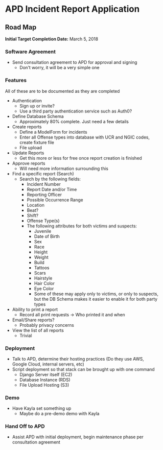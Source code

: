 # APD Incident Report Application

## Road Map
**Initial Target Completion Date:** March 5, 2018

### Software Agreement
 * Send consultation agreement to APD for approval and signing
     * Don't worry, it will be a very simple one

### Features
All of these are to be documented as they are completed
 * Authentication
     * Sign up or invite?
     * Use a third party authentication service such as Auth0?
 * Define Database Schema
     * Approximately 80% complete. Just need a few details
 * Create reports
     * Define a ModelForm for incidents
     * Enter all Offense types into database with UCR and NGIC codes, create fixture file
     * File upload
 * Update Reports
     * Get this more or less for free once report creation is finished
 * Approve reports
     * Will need more information surrounding this
 * Find a specific report (Search)
     * Search by the following fields:
         * Incident Number
         * Report Date and/or Time
         * Reporting Officer
         * Possible Occurrence Range
         * Location
         * Beat?
         * Shift?
         * Offense Type(s)
         * The following attributes for both victims and suspects:
             * Juvenile
             * Date of Birth
             * Sex
             * Race
             * Height
             * Weight
             * Build
             * Tattoos
             * Scars
             * Hairstyle
             * Hair Color
             * Eye Color
             * Some of these may apply only to victims, or only to suspects, but the DB Schema makes
              it easier to enable it for both party types
 * Ability to print a report
     * Record all print requests -> Who printed it and when
 * Email/Share reports?
     * Probably privacy concerns
 * View the list of all reports
     * Trivial

### Deployment
 * Talk to APD, determine their hosting practices (Do they use AWS, 
Google Cloud, internal servers, etc)
 * Script deployment so that stack can be brought up with one command
     * Django Server itself (EC2)
     * Database Instance (RDS)
     * File Upload Hosting (S3)
### Demo
 * Have Kayla set something up
     * Maybe do a pre-demo demo with Kayla

### Hand Off to APD
 * Assist APD with initial deployment, begin maintenance phase per consultation agreement
